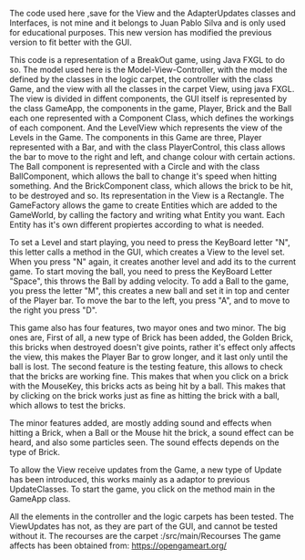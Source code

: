 The code used here ,save for the View and the AdapterUpdates classes and Interfaces, is not mine and it belongs to Juan Pablo Silva and is only used for educational purposes.
This new version has modified the previous version to fit better with the GUI.

This code is a representation of a BreakOut game, using Java FXGL to do so. The model used here is the Model-View-Controller, with the
model the defined by the classes in the logic carpet, the controller with the class Game, and the view with all the classes in the 
carpet View, using java FXGL.
The view is divided in diffent components, the GUI itself is represented by the class GameApp, the components in the game, Player, Brick
and the Ball each one represented with a Component Class, which defines the workings of each component. And the LevelView which represents
the view of the Levels in the Game.
The components in this Game are three, Player represented with a Bar, and with the class PlayerControl, this class allows the bar to move
to the right and left, and change colour with certain actions.  The Ball component is represented with a Circle and with the class 
BallComponent, which allows the ball to change it's speed when hitting something. And the BrickComponent class, which allows the brick to 
be hit, to be destroyed and so. Its representation in the View is a Rectangle.
The GameFactory allows the game to create Entities which are added to the GameWorld, by calling the factory and writing what Entity you want.
Each Entity has it's own different propiertes according to what is needed.

To set a Level and start playing, you need to press the KeyBoard letter "N", this letter calls a method in the GUI, which creates a
View to the level set. When you press "N" again, it creates another level and add its to the current game.
To start moving the ball, you need to press the KeyBoard Letter "Space", this throws the Ball by adding velocity. 
To add a Ball to the game, you press the letter "M", this creates a new ball and set it in top and center of the Player bar.
To move the bar to the left, you press "A", and to move to the right you press "D".


This game also has four features, two mayor ones and two minor.
The big ones are, First of all, a new type of Brick has been added, the Golden Brick, this bricks when destroyed doesn't give points,
rather it's effect only affects the view, this makes the Player Bar to grow longer, and it last only until the ball is lost.
The second feature is the testing feature, this allows to check that the bricks are working fine. This makes that when you click on 
a brick with the MouseKey, this bricks acts as being hit by a ball. This makes that by clicking on the brick works just as fine as
hitting the brick with a ball, which allows to test the bricks.

The minor features added, are mostly adding sound and effects when hitting a Brick, when a Ball or the Mouse hit the brick, a sound effect
can be heard, and also some particles seen. The sound effects depends on the type of Brick.

To allow the View receive updates from the Game, a new type of Update has been introduced, this works mainly as a adaptor to previous
UpdateClasses. To start the game, you click on the method main in the GameApp class.

All the elements in the controller and the logic carpets has been tested. The ViewUpdates has not, as they are part of the GUI, and cannot
be tested without it.
The recourses are the carpet :/src/main/Recourses
The game affects has been obtained from: https://opengameart.org/
